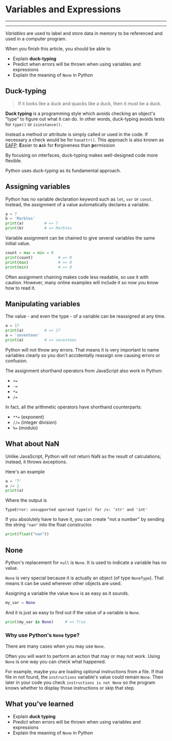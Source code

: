 # Variables and Expressions
________________________________________________________________________________
<!-- @import "[TOC]" {cmd="toc" depthFrom=2 depthTo=6 orderedList=false} -->
________________________________________________________________________________

*Variables* are used to label and store data in memory to be referenced and 
used in a computer program.

When you finish this article, you should be able to
- Explain **duck-typing**
- Predict when errors will be thrown when using variables and expressions
- Explain the meaning of `None` in Python

## Duck-typing

> If it looks like a duck and quacks like a duck, then it must be a duck.

**Duck typing** is a programming style which avoids checking an object's 
"type" to figure out what it can do. In other words, duck-typing avoids tests 
for `type()` or `isinstance()`.

Instead a method or attribute is simply called or used in the code. If 
necessary a check would be for `hasattr()`. This approach is also known as 
[EAFP]: **E**asier to **a**sk for **f**orgiveness than **p**ermission

By focusing on interfaces, duck-typing makes well-designed code more flexible.

Python uses *duck-typing* as its fundamental approach.

## Assigning variables

Python has no variable declaration keyword such as `let`, `var` or `const`. 
Instead, the assignment of a value automatically declares a variable.

```python
a = 7
b = 'Marbles'
print(a)         # => 7
print(b)         # => Marbles
```

Variable assignment can be chained to give several variables the same initial
value.

```python
count = max = min = 0
print(count)           # => 0
print(max)             # => 0
print(min)             # => 0
```

Often assignment chaining makes code less readable, so use it with caution.
However, many online examples will include it so now you know how to read it.

## Manipulating variables

The value - and even the type - of a variable can be reassigned at any time.

```python
a = 17
print(a)         # => 17
a = 'seventeen'
print(a)         # => seventeen
```

Python will not throw any errors. That means it is very important to name 
variables clearly so you don't accidentally reassign one causing errors or 
confusion.

The assignment shorthand operators from JavaScript also work in Python:
- `+=`
- `-=`
- `*=`
- `/=`

In fact, all the arithmetic operators have shorthand counterparts:
- `**=` (exponent)
- `//=` (integer division)
- `%=` (modulo)

## What about NaN

Unlike JavaScript, Python will not return NaN as the result of calculations;
instead, it throws exceptions.

Here's an example
```python
a = '7'
a /= 2
print(a)
```

Where the output is

```plaintext
TypeError: unsupported operand type(s) for /=: 'str' and 'int'
```

If you absolutely have to have it, you can create "not a number" by sending the 
string `"nan"` into the float constructor.

```python
print(float("nan"))
```

## None

Python's replacement for `null` is `None`. It is used to indicate a variable has 
no value.

`None` is very special because it is actually an object (of type `NoneType`). 
That means it can be used wherever other objects are used.

Assigning a variable the value `None` is as easy as it sounds.

```python
my_var = None
```

And it is just as easy to find out if the value of a variable is `None`.

```python
print(my_var is None)     # => True
```

### Why use Python's `None` type?

There are many cases when you may use `None`.

Often you will want to perform an action that may or may not work. Using `None` 
is one way you can check what happened.

For example, maybe you are loading optional instructions from a file. 
If that file in not found, the `instructions` variable's value 
could remain `None`. Then later in your code you check 
`instructions is not None` so the program knows whether to display those 
instructions or skip that step.

## What you've learned

- Explain **duck typing**
- Predict when errors will be thrown when using variables and expressions
- Explain the meaning of `None` in Python

[EAFP]: https://docs.python.org/3/glossary.html#term-eafp